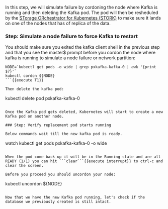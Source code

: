 In this step, we will simulate failure by cordoning the node where Kafka is running and then deleting the Kafka pod. The pod will then be resheduled by the [STorage ORchestrator for Kubernetes (STORK)](https://github.com/libopenstorage/stork/) to make sure it lands on one of the nodes that has of replica of the data.

### Step: Simulate a node failure to force Kafka to restart

You should make sure you exited the kafka client shell in the previous step and that you see the master$ prompt before you cordon the node where kafka is running to simulate a node failure or network partition:
```
NODE=`kubectl get pods -o wide | grep pxkafka-kafka-0 | awk '{print $7}'`
kubectl cordon ${NODE}
```{{execute T1}}

Then delete the kafka pod:
```
kubectl delete pod pxkafka-kafka-0
```{{execute T1}}

Once the Kafka pod gets deleted, Kubernetes will start to create a new Kafka pod on another node.

### Step: Verify replacement pod starts running

Below commands wait till the new kafka pod is ready.
```
watch kubectl get pods pxkafka-kafka-0 -o wide
```{{execute T1}}

When the pod come back up it will be in the Running state and are all READY (1/1) you can hit ```clear```{{execute interrupt}} to ctrl-c and clear the screen.

Before you proceed you should uncordon your node:
```
kubectl uncordon ${NODE}
```{{execute T1}}

Now that we have the new Kafka pod running, let's check if the database we previously created is still intact.
